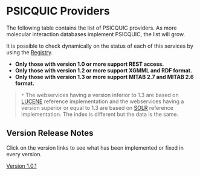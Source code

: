 # PSICQUIC Providers #

The following table contains the list of PSICQUIC providers. As more molecular interaction databases implement PSICQUIC, the list will grow.

It is possible to check dynamically on the status of each of this services by using the [Registry](http://www.ebi.ac.uk/Tools/webservices/psicquic/registry/registry?action=STATUS).

  * **Only those with version 1.0 or more support REST access.**
  * **Only those with version 1.2 or more support XGMML and RDF format.**
  * **Only those with version 1.3 or more support MITAB 2.7 and MITAB 2.6 format.**

> `*` The webservices having a version inferior to 1.3 are based on [LUCENE](http://code.google.com/p/psicquic/source/browse/#svn/trunk/psicquic-webservice) reference implementation and the webservices having a version superior or equal to 1.3 are based on [SOLR](http://code.google.com/p/psicquic/source/browse/#svn/trunk/psicquic-solr-ws) reference implementation. The index is different but the data is the same.

## Version Release Notes ##

Click on the version links to see what has been implemented or fixed in every version.

[Version 1.0.1](http://code.google.com/p/psicquic/issues/list?can=1&q=label%3AMilestone-Release1.0.1)